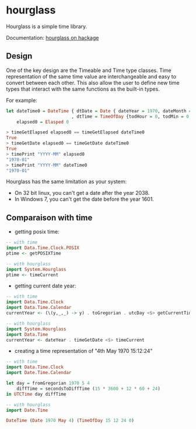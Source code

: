 hourglass
=========

Hourglass is a simple time library.

Documentation: [hourglass on hackage](http://hackage.haskell.org/package/hourglass)

Design
------

One of the key design are the Timeable and Time type classes.
Time representation of the same time value are interchangeable and easy to convert
between each other.  This also allow the user to define new time types that
interact with the same functions as the built-in types.

For example:
```haskell
let dateTime0 = DateTime { dtDate = Date { dateYear = 1970, dateMonth = January, dateDay = 1 }
                         , dtTime = TimeOfDay {todHour = 0, todMin = 0, todSec = 0, todNSec = 0 } }
    elapsed0 = Elasped 0

> timeGetElapsed elapsed0 == timeGetElapsed dateTime0
True
> timeGetDate elapsed0 == timeGetDate dateTime0
True
> timePrint "YYYY-MM" elapsed0
"1970-01"
> timePrint "YYYY-MM" dateTime0
"1970-01"
```

Hourglass has the same limitation as your system:

* On 32 bit linux, you can't get a date after the year 2038.
* In Windows 7, you can't get the date before the year 1601.

Comparaison with time
---------------------

* getting posix time:
```haskell
-- with time
import Data.Time.Clock.POSIX
ptime <- getPOSIXTime

-- with hourglass
import System.Hourglass
ptime <- timeCurrent
```

* getting current date year:
```haskell
-- with time
import Data.Time.Clock
import Data.Time.Calendar
currentYear <- (\(y,_,_) -> y) . toGregorian . utcDay <$> getCurrentTime

-- with hourglass
import System.Hourglass
import Data.Time
currentYear <- dateYear . timeGetDate <$> timeCurrent
```

* creating a time representation of "4th May 1970 15:12:24"
```haskell
-- with time
import Data.Time.Clock
import Date.Time.Calendar

let day = fromGregorian 1970 5 4
    diffTime = secondsToDiffTime (15 * 3600 + 12 * 60 + 24)
in UTCTime day diffTime

-- with hourglass
import Date.Time

DateTime (Date 1970 May 4) (TimeOfDay 15 12 24 0)
```

